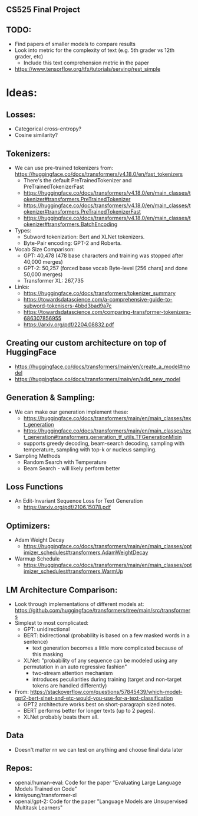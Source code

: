 ## CS525 Final Project

## TODO:

- Find papers of smaller models to compare results
- Look into metric for the complexity of text (e.g. 5th grader vs 12th grader, etc)
	- Include this text comprehension metric in the paper
- https://www.tensorflow.org/tfx/tutorials/serving/rest_simple

# Ideas:
## Losses:
- Categorical cross-entropy?
- Cosine similarity?

## Tokenizers:
- We can use pre-trained tokenizers from: https://huggingface.co/docs/transformers/v4.18.0/en/fast_tokenizers
  - There's the default PreTrainedTokenizer and PreTrainedTokenizerFast
  - https://huggingface.co/docs/transformers/v4.18.0/en/main_classes/tokenizer#transformers.PreTrainedTokenizer
  - https://huggingface.co/docs/transformers/v4.18.0/en/main_classes/tokenizer#transformers.PreTrainedTokenizerFast
  - https://huggingface.co/docs/transformers/v4.18.0/en/main_classes/tokenizer#transformers.BatchEncoding
- Types:
  - Subword tokenization: Bert and XLNet tokenizers.
  - Byte-Pair encoding: GPT-2 and Roberta.
- Vocab Size Comparison:
  - GPT: 40,478 (478 base characters and training was stopped after 40,000 merges)
  - GPT-2: 50,257 (forced base vocab Byte-level [256 chars] and done 50,000 merges)
  - Transformer XL: 267,735
- Links: 
  - https://huggingface.co/docs/transformers/tokenizer_summary
  - https://towardsdatascience.com/a-comprehensive-guide-to-subword-tokenisers-4bbd3bad9a7c
  - https://towardsdatascience.com/comparing-transformer-tokenizers-686307856955
  - https://arxiv.org/pdf/2204.08832.pdf

## Creating our custom architecture on top of HuggingFace
- https://huggingface.co/docs/transformers/main/en/create_a_model#model
- https://huggingface.co/docs/transformers/main/en/add_new_model

## Generation & Sampling:
- We can make our generation implement these:
  - https://huggingface.co/docs/transformers/main/en/main_classes/text_generation
  - https://huggingface.co/docs/transformers/main/en/main_classes/text_generation#transformers.generation_tf_utils.TFGenerationMixin
  - supports greedy decoding, beam-search decoding, sampling with temperature, sampling with top-k or nucleus sampling. 
- Sampling Methods
  - Random Search with Temperature
  - Beam Search - will likely perform better

## Loss Functions
- An Edit-Invariant Sequence Loss for Text Generation
  - https://arxiv.org/pdf/2106.15078.pdf

## Optimizers:
- Adam Weight Decay
  - https://huggingface.co/docs/transformers/main/en/main_classes/optimizer_schedules#transformers.AdamWeightDecay
- Warmup Schedule
  - https://huggingface.co/docs/transformers/main/en/main_classes/optimizer_schedules#transformers.WarmUp

## LM Architecture Comparison:
- Look through implementations of different models at: https://github.com/huggingface/transformers/tree/main/src/transformers
- Simplest to most complicated:
  - GPT: unidirectional
  - BERT: bidirectional (probability is based on a few masked words in a sentence)
    - text generation becomes a little more complicated because of this masking
  - XLNet: "probability of any sequence can be modeled using any permutation in an auto regressive fashion"
    - two-stream attention mechanism
    - introduces peculiarities during training (target and non-target tokens are handled differently)
- From: https://stackoverflow.com/questions/57845439/which-model-gpt2-bert-xlnet-and-etc-would-you-use-for-a-text-classification
  - GPT2 architecture works best on short-paragraph sized notes.
  - BERT performs better for longer texts (up to 2 pages).
  - XLNet probably beats them all.

## Data
- Doesn't matter rn we can test on anything and choose final data later

## Repos:
- openai/human-eval: Code for the paper "Evaluating Large Language Models Trained on Code"
- kimiyoung/transformer-xl
- openai/gpt-2: Code for the paper "Language Models are Unsupervised Multitask Learners"
